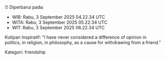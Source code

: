 ⏰ Diperbarui pada:
- WIB: Rabu, 3 September 2025 04.22.34 UTC
- WITA: Rabu, 3 September 2025 05.22.34 UTC
- WIT: Rabu, 3 September 2025 06.22.34 UTC

Kutipan Inspiratif:
"I have never considered a difference of opinion in politics, in religion, in philosophy, as a cause for withdrawing from a friend."


Kategori: friendship

